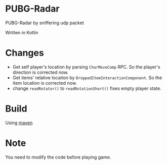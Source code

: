 # PUBG-Radar
PUBG-Radar by sniffering udp packet

Written in Kotlin

# Changes
* Get self player's location by parsing `CharMoveComp` RPC. So the player's direction is corrected now. 
* Get items' relative locaiton by `DroppedItemInteractionComponent`. So the item location is corrected now.
* change `readRotator()` to `readRotationShort()` fixes empty player state.
# Build
Using [maven](https://maven.apache.org/)

# Note
You need to modify the code before playing game.